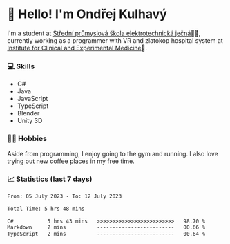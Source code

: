 # 👋 Hello! I'm Ondřej Kulhavý

I'm a student at [Střední průmyslová škola elektrotechnická ječná](https://www.spsejecna.cz/)👨‍🎓, currently working as a programmer with VR and zlatokop hospital system at [Institute for Clinical and Experimental Medicine](https://www.ikem.cz/en/)🏥.

### 💻 Skills
- C#
- Java
- JavaScript
- TypeScript
- Blender
- Unity 3D

### 🏋️‍♂️ Hobbies

Aside from programming, I enjoy going to the gym and running. I also love trying out new coffee places in my free time.

### 📈 Statistics (last 7 days)
<!--START_SECTION:waka-->

```txt
From: 05 July 2023 - To: 12 July 2023

Total Time: 5 hrs 48 mins

C#           5 hrs 43 mins   >>>>>>>>>>>>>>>>>>>>>>>>>   98.70 %
Markdown     2 mins          -------------------------   00.66 %
TypeScript   2 mins          -------------------------   00.64 %
```

<!--END_SECTION:waka-->



